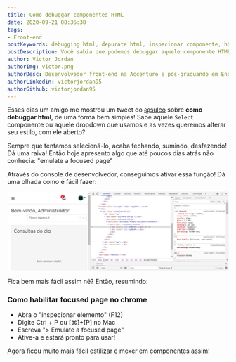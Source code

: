 ```yaml
---
title: Como debuggar componentes HTML
date: 2020-09-21 08:36:38
tags:
- Front-end
postKeywords: debugging html, depurate html, inspecionar componente, html, front-end, como debuggar html, how to debug html
postDescription: Você sabia que podemos debuggar aquele componente HTML, de forma que mesmo alterando o estado (hover, focus) ainda conseguimos manter ele fixo na tela, para podermos mexer nele livremente?
author: Victor Jordan
authorImg: victor.png
authorDesc: Desenvolvedor front-end na Accenture e pós-graduando em Engenharia de Software pela PUC-MG e formado em Banco de Dados pela Fatec, apaixonado por usabilidade, performance e UX!
authorLinkedin: victorjordan95
authorGithub: victorjordan95
---
```


Esses dias um amigo me mostrou um tweet do [@sulco](https://twitter.com/sulco) sobre **como debuggar html**, de uma forma bem simples!
Sabe aquele `Select` componente ou aquele dropdown que usamos e as vezes queremos alterar seu estilo, com ele aberto?

Sempre que tentamos selecioná-lo, acaba fechando, sumindo, desfazendo! Dá uma raiva! 
Então hoje apresento algo que até poucos dias atrás não conhecia: "emulate a focused page"

<!-- more -->

Através do console de desenvolvedor, conseguimos ativar essa função!
Dá uma olhada como é fácil fazer:

![Habilitando focus mode - Chrome](/posts/debugg-html.gif)

Fica bem mais fácil assim né?
Então, resumindo:

### Como habilitar focused page no chrome

- Abra o "inspecionar elemento" (F12)
- Digite Ctrl + P ou [⌘]+[P] no Mac
- Escreva "> Emulate a focused page"
- Ative-a e estará pronto para usar!

Agora ficou muito mais fácil estilizar e mexer em componentes assim!